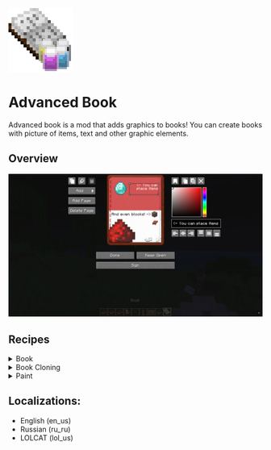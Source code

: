 ![200](./src/main/resources/logo.png)

# Advanced Book
Advanced book is a mod that adds graphics to books! You can create books with picture of items, text and other graphic elements.
## Overview
![700](./imgs/overview.png)
## Recipes
<details>
<summary>Book</summary>

![300](./imgs/book_recipe.png)
</details>
<details>
<summary>Book Cloning</summary>

![300](./imgs/book_cloning_recipe.png)
</details>
<details>
<summary>Paint</summary>

![300](./imgs/paint_recipe.png)
</details>

## Localizations:
- English (en_us)
- Russian (ru_ru)
- LOLCAT (lol_us)

